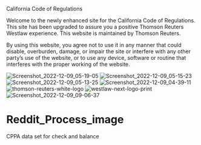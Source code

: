  California Code of Regulations

Welcome to the newly enhanced site for the California Code of Regulations. This site has been upgraded to assure you a positive Thomson Reuters Westlaw experience. This website is maintained by Thomson Reuters.

By using this website, you agree not to use it in any manner that could disable, overburden, damage, or impair the site or interfere with any other party’s use of the website, or to use any device, software or routine that interferes with the proper working of the website.


![Screenshot_2022-12-09_05-19-05](https://user-images.githubusercontent.com/120116812/206753743-06dfe0e8-ab6c-4c76-bdaa-94609e8e221d.png)
![Screenshot_2022-12-09_05-15-23](https://user-images.githubusercontent.com/120116812/206753748-82f8a884-1bea-44ad-9a8c-166c1393de99.png)
![Screenshot_2022-12-09_05-13-25](https://user-images.githubusercontent.com/120116812/206753754-401f04f1-ade2-459f-ac53-0f90a9ec26fd.png)
![Screenshot_2022-12-09_04-39-11](https://user-images.githubusercontent.com/120116812/206753760-c5bb4a95-162a-4738-9076-f85645828a7c.png)
![thomson-reuters-white-logo](https://user-images.githubusercontent.com/120116812/206751447-346cb004-13b2-4bd3-b169-754046efaf8b.png)
![westlaw-next-logo-print](https://user-images.githubusercontent.com/120116812/206751473-9eaa78b3-3b5e-4a1c-95b4-238899f743a8.png)
![Screenshot_2022-12-09_09-06-37](https://user-images.githubusercontent.com/120116812/206755129-41370e29-585f-493b-bfa8-8822f69597ae.png)

# Reddit_Process_image
CPPA data set for check and balance

